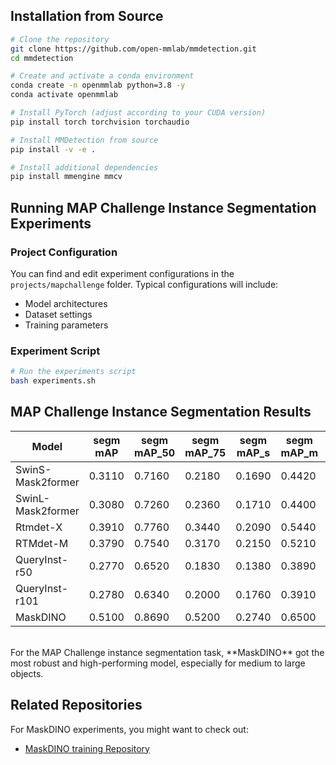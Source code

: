 
## Installation from Source

```bash
# Clone the repository
git clone https://github.com/open-mmlab/mmdetection.git
cd mmdetection

# Create and activate a conda environment
conda create -n openmmlab python=3.8 -y
conda activate openmmlab

# Install PyTorch (adjust according to your CUDA version)
pip install torch torchvision torchaudio

# Install MMDetection from source
pip install -v -e .

# Install additional dependencies
pip install mmengine mmcv
```

## Running MAP Challenge Instance Segmentation Experiments

### Project Configuration
You can find and edit experiment configurations in the `projects/mapchallenge` folder. Typical configurations will include:
- Model architectures
- Dataset settings
- Training parameters

### Experiment Script
```bash
# Run the experiments script
bash experiments.sh
```
## MAP Challenge Instance Segmentation Results

| Model            | segm mAP | segm mAP_50 | segm mAP_75 | segm mAP_s | segm mAP_m | segm mAP_l | segm mAR | segm mAR_50 | segm mAR_75 |
|------------------|----------|-------------|-------------|------------|------------|------------|---------|--------|------------|
| SwinS-Mask2former| 0.3110   | 0.7160      | 0.2180      | 0.1690     | 0.4420     | 0.0990     | 0.42    | 0.833  | 0.362      |
| SwinL-Mask2former| 0.3080   | 0.7260      | 0.2360      | 0.1710     | 0.4400     | 0.1310     | 0.453   | 0.855  | 0.464      |
| Rtmdet-X         | 0.3910   | 0.7760      | 0.3440      | 0.2090     | 0.5440     | 0.2930     | -       | -      | -          |
| RTMdet-M         | 0.3790   | 0.7540      | 0.3170      | 0.2150     | 0.5210     | 0.2820     | 0.485   |  0.87  | 0.457      |
| QueryInst-r50    | 0.2770   | 0.6520      | 0.1830      | 0.1380     | 0.3890     | 0.1530     | 0.432   | 0.826  | 0.384      |
| QueryInst-r101   | 0.2780   | 0.6340      | 0.2000      | 0.1760     | 0.3910     | 0.1010     | 0.458   | 0.855  | 0.464      |
| MaskDINO         | 0.5100   | 0.8690      | 0.5200      | 0.2740     | 0.6500     | 0.6560     | -       | -      | -          |

<br>
For the MAP Challenge instance segmentation task, **MaskDINO** got the most robust and high-performing model, especially for medium to large objects.

## Related Repositories

For MaskDINO experiments, you might want to check out:
- [MaskDINO training Repository](https://github.com/saidineshpola/MaskDINO-mapchallenge/blob/main/README.md)


